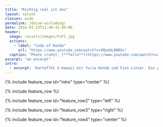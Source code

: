 ```yaml
---
title: "Richtig real ist das"
layout: splash
classes: wide
permalink: /deine-einladung/
date: 2016-03-23T11:48:41-04:00
header:
  image: /assets/images/YuFI.jpg
  actions:
    - label: "Code of Konda"
      url: "https://www.youtube.com/watch?v=XMyeUL8NRXs"
  caption: "Photo credit: [**Tallo**](https://www.youtube.com/watch?v=XMyeUL8NRXs)"
excerpt: "an excerpt"
intro: 
  - excerpt: 'Kartoffel & Kawaii mit Yuria Konda und Finn Linzer. Die preisgekrönte, verblüffend fabelhafte, grenzenlos fantastische Party für sie, ihn und es. Haltet euch den 15. Dezember FREI!'
---
```


{% include feature_row id="intro" type="center" %}

{% include feature_row %}

{% include feature_row id="feature_row2" type="left" %}

{% include feature_row id="feature_row3" type="right" %}

{% include feature_row id="feature_row4" type="center" %}
